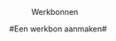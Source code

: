 <properties>
	<page>
		<title>Werkbonnen</title>
	</page>
	<menu>
		<position>Werkbonnen 
		<title>Introductie</title>
	</menu>
</properties>

#Een werkbon aanmaken#
<description>
